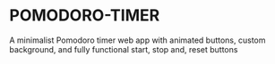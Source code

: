# POMODORO-TIMER
A minimalist Pomodoro timer web app with animated buttons, custom background, and fully functional start, stop and, reset buttons 
